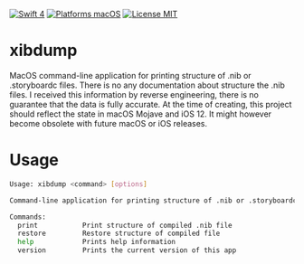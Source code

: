 [![Swift 4](https://img.shields.io/badge/Swift-4-orange.svg?style=flat)](https://swift.org)
[![Platforms macOS](https://img.shields.io/badge/Platforms-macOS%2010.10+-lightgray.svg?style=flat)](http://www.apple.com)
[![License MIT](https://img.shields.io/badge/License-MIT-lightgrey.svg?style=flat)](https://github.com/tadija/AEXML/blob/master/LICENSE)

# xibdump
MacOS command-line application for printing structure of .nib or .storyboardc files.
There is no any documentation about structure the .nib files. I received this information by reverse engineering, there is no guarantee that the data is fully accurate. At the time of creating, this project should reflect the state in macOS Mojave and iOS 12. It might however become obsolete with future macOS or iOS releases.

# Usage
```bash
Usage: xibdump <command> [options]

Command-line application for printing structure of .nib or .storyboardc files.

Commands:
  print           Print structure of compiled .nib file
  restore         Restore structure of compiled file
  help            Prints help information
  version         Prints the current version of this app
```
